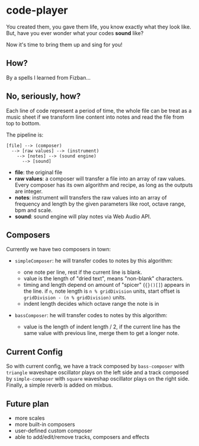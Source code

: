 # code-player

You created them, you gave them life, you know exactly what they look like.
But, have you ever wonder what your codes **sound** like?

Now it's time to bring them up and sing for you!

## How?

By a spells I learned from Fizban...

## No, seriously, how?

Each line of code represent a period of time, the whole file can be treat as
a music sheet if we transform line content into notes and read the file from
top to bottom.

The pipeline is:

```
[file] --> (composer)
  --> [raw values] --> (instrument)
    --> [notes] --> (sound engine)
      --> [sound]
```

- **file**: the original file
- **raw values**: a composer will transfer a file into an array of raw values.
Every composer has its own algorithm and recipe, as long as the outputs are
integer.
- **notes**: instrument will transfers the raw values into an array of frequency
and length by the given parameters like root, octave range, bpm and scale.
- **sound**: sound engine will play notes via Web Audio API.

## Composers

Currently we have two composers in town:

- `simpleComposer`: he will transfer codes to notes by this algorithm:
  - one note per line, rest if the current line is blank.
  - value is the length of "dried text", means "non-blank" characters.
  - timing and length depend on amount of "spicer" (`{}()[]`) appears in the
line. if `n`, note length is `n % gridDivision` units, start offset is
`gridDivision - (n % gridDivision)` units.
  - indent length decides which octave range the note is in

- `bassComposer`: he will transfer codes to notes by this algorithm:
  - value is the length of indent length / 2, if the current line has the same
value with previous line, merge them to get a longer note.

## Current Config

So with current config, we have a track composed by `bass-composer` with
`triangle` waveshape oscillator plays on the left side and a track composed by
`simple-composer` with `square` waveshap oscillator plays on the right side.
Finally, a simple reverb is added on mixbus.

## Future plan

- more scales
- more built-in composers
- user-defined custom composer
- able to add/edit/remove tracks, composers and effects

